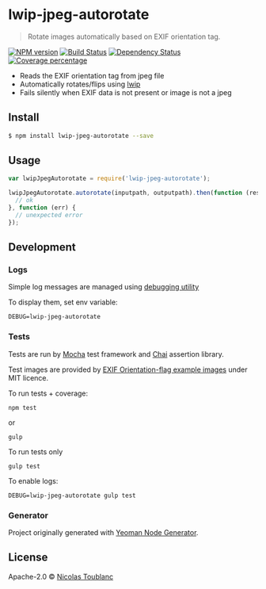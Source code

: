 # lwip-jpeg-autorotate
> Rotate images automatically based on EXIF orientation tag.

[![NPM version][npm-image]][npm-url] [![Build Status][travis-image]][travis-url] [![Dependency Status][daviddm-image]][daviddm-url] [![Coverage percentage][coveralls-image]][coveralls-url]

- Reads the EXIF orientation tag from jpeg file
- Automatically rotates/flips using [lwip](https://github.com/EyalAr/lwip)
- Fails silently when EXIF data is not present or image is not a jpeg

## Install

```sh
$ npm install lwip-jpeg-autorotate --save
```

## Usage

```js
var lwipJpegAutorotate = require('lwip-jpeg-autorotate');

lwipJpegAutorotate.autorotate(inputpath, outputpath).then(function (res) {
  // ok
}, function (err) {
  // unexpected error
});
```

## Development

### Logs

Simple log messages are managed using [debugging utility](https://github.com/visionmedia/debug)

To display them, set env variable:

`DEBUG=lwip-jpeg-autorotate`

### Tests

Tests are run by [Mocha](http://mochajs.org/) test framework and [Chai](http://chaijs.com/) assertion library.

Test images are provided by [EXIF Orientation-flag example images](https://github.com/recurser/exif-orientation-examples) under MIT licence.

To run tests + coverage:

    npm test
    
or
    
    gulp

To run tests only

    gulp test

To enable logs:

    DEBUG=lwip-jpeg-autorotate gulp test

### Generator

Project originally generated with [Yeoman Node Generator](https://github.com/yeoman/generator-node).

## License

Apache-2.0 © [Nicolas Toublanc]()

[npm-image]: https://badge.fury.io/js/lwip-jpeg-autorotate.svg
[npm-url]: https://npmjs.org/package/lwip-jpeg-autorotate
[travis-image]: https://travis-ci.org/toubiweb/lwip-jpeg-autorotate.svg?branch=master
[travis-url]: https://travis-ci.org/toubiweb/lwip-jpeg-autorotate
[daviddm-image]: https://david-dm.org/toubiweb/lwip-jpeg-autorotate.svg?theme=shields.io
[daviddm-url]: https://david-dm.org/toubiweb/lwip-jpeg-autorotate
[coveralls-image]: https://coveralls.io/repos/toubiweb/lwip-jpeg-autorotate/badge.svg
[coveralls-url]: https://coveralls.io/r/toubiweb/lwip-jpeg-autorotate
